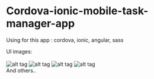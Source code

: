 # Cordova-ionic-mobile-task-manager-app

Using for this app : cordova, ionic, angular, sass

UI images:
</br>
</br>
![alt tag](https://pp.vk.me/c628131/v628131315/4633c/BkG1c6nhFz0.jpg)
![alt tag](https://pp.vk.me/c628131/v628131315/4635c/DfLj1ufuSCs.jpg)
![alt tag](https://pp.vk.me/c628131/v628131315/4634c/lXxRnDBDHFY.jpg)
![alt tag](https://pp.vk.me/c628131/v628131315/46354/LeW1hJ3CVMI.jpg)
</br>
And others..
</br>



